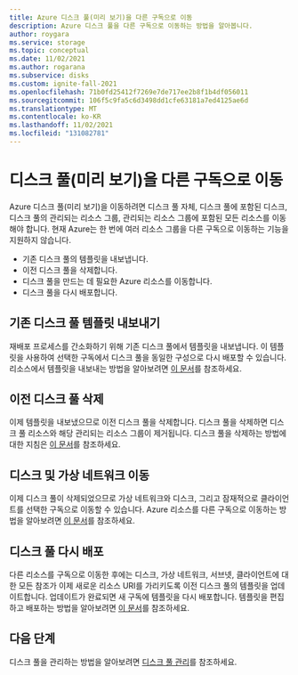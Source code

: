 ```yaml
---
title: Azure 디스크 풀(미리 보기)을 다른 구독으로 이동
description: Azure 디스크 풀을 다른 구독으로 이동하는 방법을 알아봅니다.
author: roygara
ms.service: storage
ms.topic: conceptual
ms.date: 11/02/2021
ms.author: rogarana
ms.subservice: disks
ms.custom: ignite-fall-2021
ms.openlocfilehash: 71b0fd25412f7269e7de717ee2b8f1b4df056011
ms.sourcegitcommit: 106f5c9fa5c6d3498dd1cfe63181a7ed4125ae6d
ms.translationtype: MT
ms.contentlocale: ko-KR
ms.lasthandoff: 11/02/2021
ms.locfileid: "131082781"
---
```

# <a name="move-a-disk-pool-preview-to-a-different-subscription"></a>디스크 풀(미리 보기)을 다른 구독으로 이동

Azure 디스크 풀(미리 보기)을 이동하려면 디스크 풀 자체, 디스크 풀에 포함된 디스크, 디스크 풀의 관리되는 리소스 그룹, 관리되는 리소스 그룹에 포함된 모든 리소스를 이동해야 합니다. 현재 Azure는 한 번에 여러 리소스 그룹을 다른 구독으로 이동하는 기능을 지원하지 않습니다. 

- 기존 디스크 풀의 템플릿을 내보냅니다.
- 이전 디스크 풀을 삭제합니다.
- 디스크 풀을 만드는 데 필요한 Azure 리소스를 이동합니다.
- 디스크 풀을 다시 배포합니다.

## <a name="export-your-existing-disk-pool-template"></a>기존 디스크 풀 템플릿 내보내기

재배포 프로세스를 간소화하기 위해 기존 디스크 풀에서 템플릿을 내보냅니다. 이 템플릿을 사용하여 선택한 구독에서 디스크 풀을 동일한 구성으로 다시 배포할 수 있습니다. 리소스에서 템플릿을 내보내는 방법을 알아보려면 [이 문서](../azure-resource-manager/templates/export-template-portal.md#export-template-from-a-resource)를 참조하세요.

## <a name="delete-the-old-disk-pool"></a>이전 디스크 풀 삭제

이제 템플릿을 내보냈으므로 이전 디스크 풀을 삭제합니다. 디스크 풀을 삭제하면 디스크 풀 리소스와 해당 관리되는 리소스 그룹이 제거됩니다. 디스크 풀을 삭제하는 방법에 대한 지침은 [이 문서](disks-pools-deprovision.md)를 참조하세요.

## <a name="move-your-disks-and-virtual-network"></a>디스크 및 가상 네트워크 이동

이제 디스크 풀이 삭제되었으므로 가상 네트워크와 디스크, 그리고 잠재적으로 클라이언트를 선택한 구독으로 이동할 수 있습니다. Azure 리소스를 다른 구독으로 이동하는 방법을 알아보려면 [이 문서](../azure-resource-manager/management/move-resource-group-and-subscription.md)를 참조하세요.

## <a name="redeploy-your-disk-pool"></a>디스크 풀 다시 배포

다른 리소스를 구독으로 이동한 후에는 디스크, 가상 네트워크, 서브넷, 클라이언트에 대한 모든 참조가 이제 새로운 리소스 URI를 가리키도록 이전 디스크 풀의 템플릿을 업데이트합니다. 업데이트가 완료되면 새 구독에 템플릿을 다시 배포합니다. 템플릿을 편집하고 배포하는 방법을 알아보려면 [이 문서](../azure-resource-manager/templates/quickstart-create-templates-use-the-portal.md#edit-and-deploy-the-template)를 참조하세요.

## <a name="next-steps"></a>다음 단계

디스크 풀을 관리하는 방법을 알아보려면 [디스크 풀 관리](disks-pools-manage.md)를 참조하세요.
